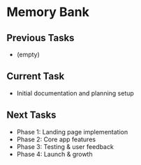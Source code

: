 # Memory Bank

## Previous Tasks
- (empty)

## Current Task
- Initial documentation and planning setup

## Next Tasks
- Phase 1: Landing page implementation
- Phase 2: Core app features
- Phase 3: Testing & user feedback
- Phase 4: Launch & growth 